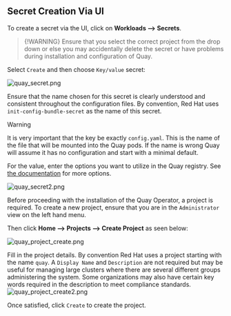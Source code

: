 ## Secret Creation Via UI

To create a secret via the UI, click on **Workloads --> Secrets**.

> {!WARNING}
> Ensure that you select the correct project from the drop down or else you may accidentally delete the secret or have problems during installation and configuration of Quay.

Select `Create` and then choose `Key/value` secret:

![quay_secret.png](../../images/quay_secret.png)

Ensure that the name chosen for this secret is clearly understood and consistent throughout the configuration files. By convention, Red Hat uses `init-config-bundle-secret` as the name of this secret.

> [!WARNING]
> It is very important that the key be exactly `config.yaml`. This is the name of the file that will be mounted into the Quay pods. If the name is wrong Quay will assume it has no configuration and start with a minimal default.

For the value, enter the options you want to utilize in the Quay registry. See [the documentation](https://access.redhat.com/documentation/en-us/red_hat_quay/3.9/html-single/configure_red_hat_quay/index#config-fields-intro) for more options.

![quay_secret2.png](../../images/quay_secret2.png)



Before proceeding with the installation of the Quay Operator, a project is required. To create a new project, ensure that you are in the `Administrator` view on the left hand menu.

Then click **Home --> Projects --> Create Project** as seen below:

![quay_project_create.png](../../images/quay_project_create.png)

Fill in the project details. By convention Red Hat uses a project starting with the name `quay`. A `Display Name` and `Description` are not required but may be useful for managing large clusters where there are several different groups administering the system. Some organizations may also have certain key words required in the description to meet compliance standards.
![quay_project_create2.png](../../images/quay_project_create2.png)

Once satisfied, click `Create` to create the project.